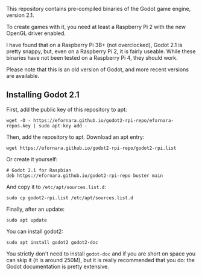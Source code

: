 This repository contains pre-compiled binaries of the Godot game engine,
version 2.1.

To create games with it, you need at least a Raspberry Pi 2 with the new
OpenGL driver enabled.

I have found that on a Raspberry Pi 3B+ (not overclocked), Godot 2.1 is pretty
snappy, but, even on a Raspberry Pi 2, it is fairly useable.
While these binaries have not been tested on a Raspberry Pi 4, they should
work.

Please note that this is an old version of Godot, and more recent versions are
available.

## Installing Godot 2.1

First, add the public key of this repository to apt:

    wget -O - https://efornara.github.io/godot2-rpi-repo/efornara-repos.key | sudo apt-key add -

Then, add the repository to apt. Download an apt entry:

    wget https://efornara.github.io/godot2-rpi-repo/godot2-rpi.list

Or create it yourself:

	# Godot 2.1 for Raspbian
    deb https://efornara.github.io/godot2-rpi-repo buster main

And copy it to `/etc/apt/sources.list.d`:

    sudo cp godot2-rpi.list /etc/apt/sources.list.d

Finally, after an update:

    sudo apt update

You can install godot2:

    sudo apt install godot2 godot2-doc

You strictly don't need to install `godot-doc` and if you are short on space
you can skip it (it is around 250M), but it is really recommended that you do:
the Godot documentation is pretty extensive.
